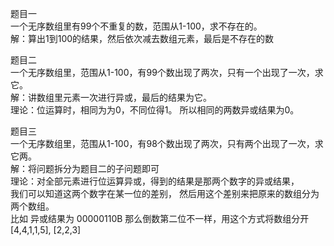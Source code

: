 题目一   
一个无序数组里有99个不重复的数，范围从1-100，求不存在的。   
解：算出1到100的结果，然后依次减去数组元素，最后是不存在的数  

题目二  
一个无序数组里，范围从1-100，有99个数出现了两次，只有一个出现了一次，求它。  
解：讲数组里元素一次进行异或，最后的结果为它。  
理论：位运算时，相同为为0，不同位得1。 所以相同的两数异或结果为0。

题目三  
一个无序数组里，范围从1-100，有98个数出现了两次，只有两个出现了一次，求它两。  
解：将问题拆分为题目二的子问题即可  
理论：对全部元素进行位运算异或，得到的结果是那两个数字的异或结果，  
我们可以知道这两个数字在某一位的差别， 然后用这个差别来把原来的数组分为两个数组。  
比如 异或结果为 00000110B 那么倒数第二位不一样，用这个方式将数组分开 [4,4,1,1,5], [2,2,3]